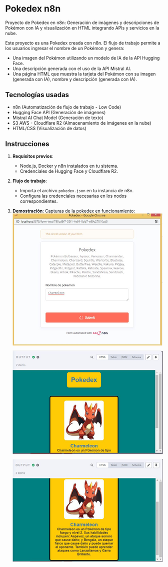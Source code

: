# Pokedex n8n
Proyecto de Pokedex en n8n: Generación de imágenes y descripciones de Pokémon con IA y visualización en HTML integrando APIs y servicios en la nube.

Este proyecto es una Pokedex creada con n8n. El flujo de trabajo permite a los usuarios ingresar el nombre de un Pokémon y genera:

- Una imagen del Pokémon utilizando un modelo de IA de la API Hugging Face.
- Una descripción generada con el uso de la API Mistral AI.
- Una página HTML que muestra la tarjeta del Pokémon con su imagen (generada con IA), nombre y descripción (generada con IA).

## Tecnologías usadas
- n8n (Automatización de flujo de trabajo - Low Code)
- Hugging Face API (Generación de imágenes)
- Mistral AI Chat Model (Generación de texto)
- S3 AWS - Cloudflare R2 (Almacenamiento de imágenes en la nube)
- HTML/CSS (Visualización de datos)

## Instrucciones
1. **Requisitos previos**:
   - Node.js, Docker y n8n instalados en tu sistema.
   - Credenciales de Hugging Face y Cloudflare R2.

2. **Flujo de trabajo**:
   - Importa el archivo `pokedex.json` en tu instancia de n8n.
   - Configura las credenciales necesarias en los nodos correspondientes.

3. **Demostración**:
   Capturas de la pokedex en funcionamiento:  
   ![Ingreso del nombre del pokemon por parte del usuario](capturas_de_pantalla/entrada_charmeleon.JPG)

   
   ![Documento HTML generada](capturas_de_pantalla/salida_1.JPG)
   
   ![Documento HTML generada](capturas_de_pantalla/salida_2.JPG)
